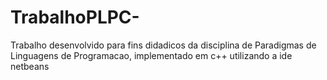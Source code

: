 # TrabalhoPLPC-
Trabalho desenvolvido para fins didadicos da disciplina de Paradigmas de Linguagens de Programacao, implementado em c++ utilizando a ide netbeans
